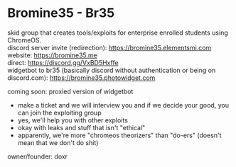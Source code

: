 # Bromine35 - Br35

skid group that creates tools/exploits for enterprise enrolled students using ChromeOS. <br>
discord server invite (redirection): https://bromine35.elementsmi.com <br>
website: https://bromine35.me <br>
direct: https://discord.gg/VxBD5Hxffe <br>
widgetbot to br35 (basically discord without authentication or being on discord.com): https://bromine35.photowidget.com <br>

coming soon: proxied version of widgetbot


- make a ticket and we will interview you and if we decide your good, you can join the exploiting group
- yes, we'll help you with other exploits
- okay with leaks and stuff that isn't "ethical"
- apparently, we're more "chromeos theorizers" than "do-ers" (doesn't mean that we don't do shit)

owner/founder: doxr
